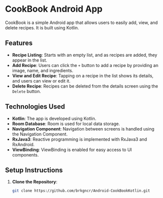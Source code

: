 # CookBook Android App

CookBook is a simple Android app that allows users to easily add, view, and delete recipes. It is built using Kotlin.

## Features

- **Recipe Listing**: Starts with an empty list, and as recipes are added, they appear in the list.
- **Add Recipe**: Users can click the `+` button to add a recipe by providing an image, name, and ingredients.
- **View and Edit Recipe**: Tapping on a recipe in the list shows its details, and users can view or edit it.
- **Delete Recipe**: Recipes can be deleted from the details screen using the `Delete` button.

## Technologies Used

- **Kotlin**: The app is developed using Kotlin.
- **Room Database**: Room is used for local data storage.
- **Navigation Component**: Navigation between screens is handled using the Navigation Component.
- **RxJava3**: Reactive programming is implemented with RxJava3 and RxAndroid.
- **ViewBinding**: ViewBinding is enabled for easy access to UI components.

## Setup Instructions

1. **Clone the Repository**:
   ```bash
   git clone https://github.com/brkgncr/Android-CookBookKotlin.git
